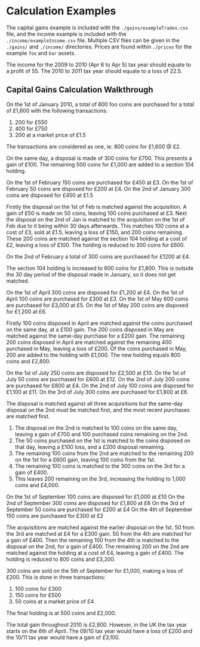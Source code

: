 # Calculation Examples

The capital gains example is included with the `./gains/exampleTrades.csv` file,
and the income example is included with the `./income/exampleIncome.csv` file.
Multiple CSV files can be given in the `./gains/` and `./income/` directories.
Prices are found within `./prices` for the example `foo` and `bar` assets.

The income for the 2009 to 2010 (Apr 6 to Apr 5) tax year should equate to a
profit of 55. The 2010 to 2011 tax year should equate to a loss of 22.5.

## Capital Gains Calculation Walkthrough

On the 1st of January 2010, a total of 800 foo coins are purchased for a total
of £1,600 with the following transactions:

1. 200 for £550
2. 400 for £750
3. 200 at a market price of £1.5

The transactions are considered as one, ie. 800 coins for £1,600 @ £2.

On the same day, a disposal is made of 300 coins for £700. This presents a gain
of £100.  The remaining 500 coins for £1,000 are added to a section 104 holding.

On the 1st of February 150 coins are purchased for £450 at £3.  On the 1st of
February 50 coins are disposed for £200 at £4.  On the 2nd of January 300 coins
are disposed for £450 at £1.5

Firstly the disposal on the 1st of Feb is matched against the acquisition. A
gain of £50 is made on 50 coins, leaving 100 coins purchased at £3. Next the
disposal on the 2nd of Jan is matched to the acquisition on the 1st of Feb due
to it being within 30 days afterwards. This matches 100 coins at a cost of £3,
sold at £1.5, leaving a loss of £150, and 200 coins remaining. These 200 coins
are matched against the section 104 holding at a cost of £2, leaving a loss of
£100. The holding is reduced to 300 coins for £600.

On the 2nd of February a total of 300 coins are purchased for £1200 at £4.

The section 104 holding is increased to 600 coins for £1,800. This is outside
the 30 day period of the disposal made in January, so it does not get matched.

On the 1st of April 300 coins are disposed for £1,200 at £4.  On the 1st of
April 100 coins are purchased for £300 at £3.  On the 1st of May 600 coins are
purchased for £3,000 at £5.  On the 1st of May 200 coins are disposed for £1,200
at £6.

Firstly 100 coins disposed in April are matched against the coins purchased on
the same day, at a £100 gain. The 200 coins disposed in May are matched against
the same-day purchase for a £200 gain. The remaining 200 coins disposed in April
are matched against the remaining 400 purchased in May, leaving a loss of £200.
Of the coins purchased in May, 200 are added to the holding with £1,000. The new
holding equals 800 coins and £2,800.

On the 1st of July 250 coins are disposed for £2,500 at £10.  On the 1st of July
50 coins are purchased for £600 at £12.  On the 2nd of July 200 coins are
purchased for £800 at £4.  On the 2nd of July 100 coins are disposed for £1,100
at £11.  On the 3rd of July 300 coins are purchased for £1,800 at £6.

The disposal is matched against all three acquisitions but the same-day disposal
on the 2nd must be matched first, and the most recent purchases are matched
first.

1. The disposal on the 2nd is matched to 100 coins on the same day, leaving a
   gain of £700 and 100 purchased coins remaining on the 2nd.
2. The 50 coins purchased on the 1st is matched to the coins disposed on that
   day, leaving a £100 loss, and a £200 disposal remaining.
3. The remaining 100 coins from the 2nd are matched to the remaining 200 on the
   1st for a £600 gain, leaving 100 coins from the 1st.
4. The remaining 100 coins is matched to the 300 coins on the 3rd for a gain of
   £400.
5. This leaves 200 remaining on the 3rd, increasing the holding to 1,000 coins
   and £4,000.

On the 1st of September 100 coins are disposed for £1,000 at £10 On the 2nd of
September 300 coins are disposed for £1,800 at £6 On the 3rd of September 50
coins are purchased for £200 at £4 On the 4th of September 150 coins are
purchased for £300 at £2

The acquisitions are matched against the earlier disposal on the 1st. 50 from
the 3rd are matched at £4 for a £300 gain. 50 from the 4th are matched for a
gain of £400. Then the remaining 100 from the 4th is matched to the disposal on
the 2nd, for a gain of £400. The remaining 200 on the 2nd are matched against
the holding at a cost of £4, leaving a gain of £400. The holding is reduced to
800 coins and £3,200.

300 coins are sold on the 5th of September for £1,000, making a loss of £200.
This is done in three transactions:

1. 100 coins for £300
2. 150 coins for £500
3. 50 coins at a market price of £4

The final holding is at 500 coins and £2,000.

The total gain throughout 2010 is £2,900. However, in the UK the tax year starts
on the 6th of April. The 09/10 tax year would have a loss of £200 and the 10/11
tax year would have a gain of £3,100.
